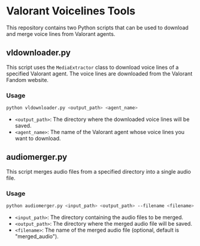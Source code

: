 # Valorant Voicelines Tools

This repository contains two Python scripts that can be used to download and merge voice lines from Valorant agents.

## vldownloader.py

This script uses the `MediaExtractor` class to download voice lines of a specified Valorant agent. The voice lines are downloaded from the Valorant Fandom website.

### Usage

```bash
python vldownloader.py <output_path> <agent_name>
```

- `<output_path>`: The directory where the downloaded voice lines will be saved.
- `<agent_name>`: The name of the Valorant agent whose voice lines you want to download.

## audiomerger.py

This script merges audio files from a specified directory into a single audio file.

### Usage

```bash
python audiomerger.py <input_path> <output_path> --filename <filename>
```

- `<input_path>`: The directory containing the audio files to be merged.
- `<output_path>`: The directory where the merged audio file will be saved.
- `<filename>`: The name of the merged audio file (optional, default is "merged_audio").
